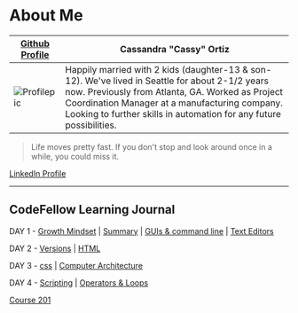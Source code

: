 
# About Me

[Github Profile](https://github.com/cassandraortiz) | Cassandra "Cassy" Ortiz
----------------------- | -------------------
![Profilepic](https://avatars0.githubusercontent.com/u/58947259?s=400&u=203816aef9d5d389a9b750a12cf05dec09b24fa8&v=4) | Happily married with 2 kids (daughter-13 & son-12).  We've lived in Seattle for about 2-1/2 years now. Previously from Atlanta, GA. Worked as Project Coordination Manager at a manufacturing company. Looking to further skills in automation for any future possibilities.  

> Life moves pretty fast. If you don't stop and look around once in a while, you could miss it.

[LinkedIn Profile](https://www.linkedin.com/in/cassandra-ortiz-11052523/)


---

## CodeFellow Learning Journal

DAY 1 - [Growth Mindset](https://cassandraortiz.github.io/learning-journal/Growthmindset)  \| [Summary](https://cassandraortiz.github.io/learning-journal/learning-summary) \| 
[GUIs & command line](https://cassandraortiz.github.io/learning-journal/Commandline) \|
[Text Editors](https://cassandraortiz.github.io/learning-journal/editors)

DAY 2 - [Versions](https://cassandraortiz.github.io/learning-journal/versions) \| [HTML](https://cassandraortiz.github.io/learning-journal/html)

DAY 3 - [css](https://cassandraortiz.github.io/learning-journal/CSS) \| [Computer Architecture](https://cassandraortiz.github.io/learning-journal/Architecture-Logic)

DAY 4 - [Scripting](https://cassandraortiz.github.io/learning-journal/Scripts) \| [Operators & Loops](https://cassandraortiz.github.io/learning-journal/Operations-Loops)



[Course 201](https://cassandraortiz.github.io/reading-notes)





